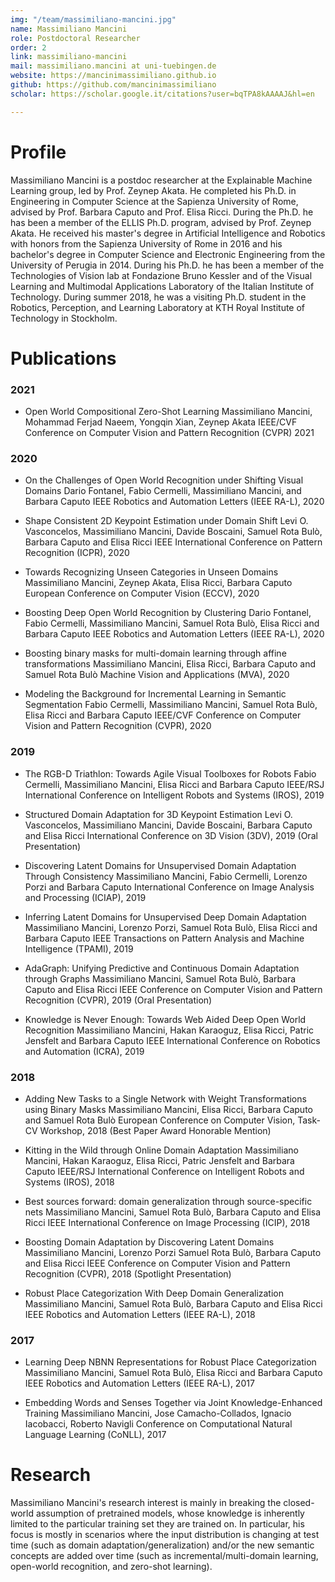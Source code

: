 ```yaml
---
img: "/team/massimiliano-mancini.jpg"
name: Massimiliano Mancini
role: Postdoctoral Researcher
order: 2
link: massimiliano-mancini
mail: massimiliano.mancini at uni-tuebingen.de
website: https://mancinimassimiliano.github.io
github: https://github.com/mancinimassimiliano
scholar: https://scholar.google.it/citations?user=bqTPA8kAAAAJ&hl=en

---
```


# Profile
Massimiliano Mancini is a postdoc researcher at the Explainable Machine Learning group, led by Prof. Zeynep Akata. He completed his Ph.D. in Engineering in Computer Science at the Sapienza University of Rome, advised by Prof. Barbara Caputo and Prof. Elisa Ricci. During the Ph.D. he has been a member of the ELLIS Ph.D. program, advised by Prof. Zeynep Akata. He received his master's degree in Artificial Intelligence and Robotics with honors from the Sapienza University of Rome in 2016 and his bachelor's degree in Computer Science and Electronic Engineering from the University of Perugia in 2014. During his Ph.D. he has been a member of the Technologies of Vision lab at Fondazione Bruno Kessler and of the Visual Learning and Multimodal Applications Laboratory of the Italian Institute of Technology. During summer 2018, he was a visiting Ph.D. student in the Robotics, Perception, and Learning Laboratory at KTH Royal Institute of Technology in Stockholm.

# Publications
### 2021

* Open World Compositional Zero-Shot Learning Massimiliano Mancini, Mohammad Ferjad Naeem, Yongqin Xian, Zeynep Akata IEEE/CVF Conference on Computer Vision and Pattern Recognition (CVPR) 2021
### 2020

* On the Challenges of Open World Recognition under Shifting Visual Domains Dario Fontanel, Fabio Cermelli, Massimiliano Mancini, and Barbara Caputo IEEE Robotics and Automation Letters (IEEE RA-L), 2020 
 
* Shape Consistent 2D Keypoint Estimation under Domain Shift Levi O. Vasconcelos, Massimiliano Mancini, Davide Boscaini, Samuel Rota Bulò, Barbara Caputo and Elisa Ricci IEEE International Conference on Pattern Recognition (ICPR), 2020 
 
* Towards Recognizing Unseen Categories in Unseen Domains Massimiliano Mancini, Zeynep Akata, Elisa Ricci, Barbara Caputo European Conference on Computer Vision (ECCV), 2020
 
* Boosting Deep Open World Recognition by Clustering Dario Fontanel, Fabio Cermelli, Massimiliano Mancini, Samuel Rota Bulò, Elisa Ricci and Barbara Caputo IEEE Robotics and Automation Letters (IEEE RA-L), 2020 
 
* Boosting binary masks for multi-domain learning through affine transformations Massimiliano Mancini, Elisa Ricci, Barbara Caputo and Samuel Rota Bulò Machine Vision and Applications (MVA), 2020
 
* Modeling the Background for Incremental Learning in Semantic Segmentation Fabio Cermelli, Massimiliano Mancini, Samuel Rota Bulò, Elisa Ricci and Barbara Caputo IEEE/CVF Conference on Computer Vision and Pattern Recognition (CVPR), 2020
### 2019

* The RGB-D Triathlon: Towards Agile Visual Toolboxes for Robots Fabio Cermelli, Massimiliano Mancini, Elisa Ricci and Barbara Caputo IEEE/RSJ International Conference on Intelligent Robots and Systems (IROS), 2019
 
* Structured Domain Adaptation for 3D Keypoint Estimation Levi O. Vasconcelos, Massimiliano Mancini, Davide Boscaini, Barbara Caputo and Elisa Ricci International Conference on 3D Vision (3DV), 2019 (Oral Presentation)
 
* Discovering Latent Domains for Unsupervised Domain Adaptation Through Consistency Massimiliano Mancini, Fabio Cermelli,  Lorenzo Porzi and Barbara Caputo International Conference on Image Analysis and Processing (ICIAP), 2019
 
* Inferring Latent Domains for Unsupervised Deep Domain Adaptation Massimiliano Mancini, Lorenzo Porzi, Samuel Rota Bulò, Elisa Ricci and Barbara Caputo IEEE Transactions on Pattern Analysis and Machine Intelligence (TPAMI), 2019
 
* AdaGraph: Unifying Predictive and Continuous Domain Adaptation through Graphs Massimiliano Mancini, Samuel Rota Bulò, Barbara Caputo and Elisa Ricci IEEE Conference on Computer Vision and Pattern Recognition (CVPR), 2019 (Oral Presentation)
 
* Knowledge is Never Enough: Towards Web Aided Deep Open World Recognition Massimiliano Mancini, Hakan Karaoguz, Elisa Ricci, Patric Jensfelt and Barbara Caputo IEEE International Conference on Robotics and Automation (ICRA), 2019
### 2018

* Adding New Tasks to a Single Network with Weight Transformations using Binary Masks Massimiliano Mancini, Elisa Ricci, Barbara Caputo and Samuel Rota Bulò European Conference on Computer Vision, Task-CV Workshop, 2018 (Best Paper Award Honorable Mention)
 
* Kitting in the Wild through Online Domain Adaptation Massimiliano Mancini, Hakan Karaoguz, Elisa Ricci, Patric Jensfelt and Barbara Caputo IEEE/RSJ International Conference on Intelligent Robots and Systems (IROS), 2018
 
* Best sources forward: domain generalization through source-specific nets Massimiliano Mancini, Samuel Rota Bulò, Barbara Caputo and Elisa Ricci  IEEE International Conference on Image Processing (ICIP), 2018
 
* Boosting Domain Adaptation by Discovering Latent Domains Massimiliano Mancini, Lorenzo Porzi Samuel Rota Bulò, Barbara Caputo and Elisa Ricci IEEE Conference on Computer Vision and Pattern Recognition (CVPR), 2018 (Spotlight Presentation)
 
* Robust Place Categorization With Deep Domain Generalization Massimiliano Mancini, Samuel Rota Bulò, Barbara Caputo and Elisa Ricci IEEE Robotics and Automation Letters (IEEE RA-L), 2018

### 2017

* Learning Deep NBNN Representations for Robust Place Categorization Massimiliano Mancini, Samuel Rota Bulò, Elisa Ricci and Barbara Caputo IEEE Robotics and Automation Letters (IEEE RA-L), 2017
 
* Embedding Words and Senses Together via Joint Knowledge-Enhanced Training Massimiliano Mancini, Jose Camacho-Collados, Ignacio Iacobacci, Roberto Navigli Conference on Computational Natural Language Learning (CoNLL), 2017

# Research
Massimiliano Mancini's research interest is mainly in breaking the closed-world assumption of pretrained models, whose knowledge is inherently limited to the particular training set they are trained on. In particular, his focus is mostly in scenarios where the input distribution is changing at test time (such as domain adaptation/generalization) and/or the new semantic concepts are added over time (such as incremental/multi-domain learning, open-world recognition, and zero-shot learning).